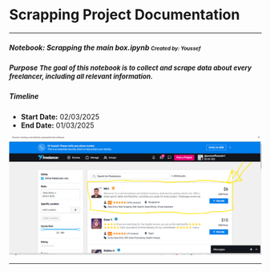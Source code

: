 # Scrapping Project Documentation

---

##### Notebook: Scrapping the main box.ipynb <font size="1">Created by: Youssef</font>
##### Purpose <font size="2">The goal of this notebook is to collect and scrape data about every freelancer, including all relevant information.</font>
##### Timeline
- **Start Date:** 02/03/2025
- **End Date:** 01/03/2025

![The main box](img/the_main_box.png)

---
